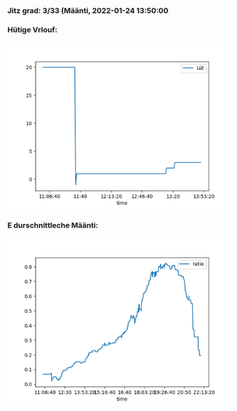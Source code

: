 ### Jitz grad: 3/33 (Määnti, 2022-01-24 13:50:00

### Hütige Vrlouf:
![Graph](Today.png)

### E durschnittleche Määnti:
![Graph](Määnti.png)